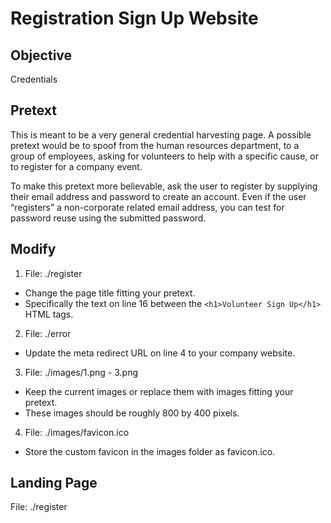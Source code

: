 # Registration Sign Up Website

## Objective
Credentials

## Pretext
This is meant to be a very general credential harvesting page. A possible pretext would be to spoof from the human resources department, to a group of employees, asking for volunteers to help with a specific cause, or to register for a company event.

To make this pretext more believable, ask the user to register by supplying their email address and password to create an account. Even if the user “registers” a non-corporate related email address, you can test for password reuse using the submitted password.

## Modify
1. File: ./register
  * Change the page title fitting your pretext.
  * Specifically the text on line 16 between the `<h1>Volunteer Sign Up</h1>` HTML tags.

2. File: ./error
  * Update the meta redirect URL on line 4 to your company website.

3. File: ./images/1.png - 3.png
  * Keep the current images or replace them with images fitting your pretext.
  * These images should be roughly 800 by 400 pixels.

4. File: ./images/favicon.ico
  * Store the custom favicon in the images folder as favicon.ico.

## Landing Page
File: ./register
